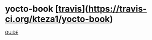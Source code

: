 # yocto-book [[travis](https://travis-ci.org/kteza1/yocto-book.svg?branch=master)](https://travis-ci.org/kteza1/yocto-book)

[GUIDE](http://kteza1.github.io/yocto-book/)
